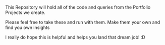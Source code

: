 This Repository will hold all of the code and queries from the Portfolio Projects we create.

Please feel free to take these and run with them. Make them your own and find you own insights

I really do hope this is helpful and helps you land that dream job! :D
<!---
Rupeshyenpreddiwar/Rupeshyenpreddiwar is a ✨ special ✨ repository because its `README.md` (this file) appears on your GitHub profile.
You can click the Preview link to take a look at your changes.
--->
